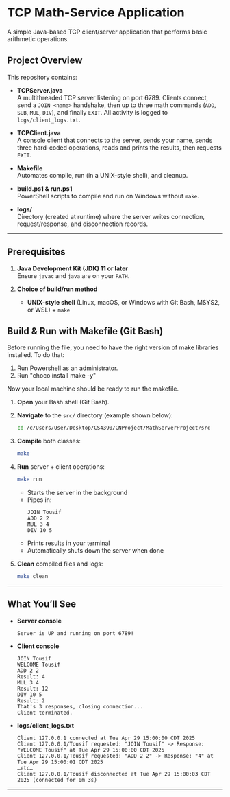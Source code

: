 # TCP Math-Service Application

A simple Java-based TCP client/server application that performs basic arithmetic operations.

## Project Overview

This repository contains:

- **TCPServer.java**  
  A multithreaded TCP server listening on port 6789. Clients connect, send a `JOIN <name>` handshake, then up to three math commands (`ADD`, `SUB`, `MUL`, `DIV`), and finally `EXIT`. All activity is logged to `logs/client_logs.txt`.

- **TCPClient.java**  
  A console client that connects to the server, sends your name, sends three hard-coded operations, reads and prints the results, then requests `EXIT`.

- **Makefile**  
  Automates compile, run (in a UNIX-style shell), and cleanup.

- **build.ps1 & run.ps1**  
  PowerShell scripts to compile and run on Windows without `make`.

- **logs/**  
  Directory (created at runtime) where the server writes connection, request/response, and disconnection records.

---

## Prerequisites

1. **Java Development Kit (JDK) 11 or later**  
   Ensure `javac` and `java` are on your `PATH`.

2. **Choice of build/run method**  
   - **UNIX-style shell** (Linux, macOS, or Windows with Git Bash, MSYS2, or WSL) + `make`  
 

## Build & Run with Makefile (Git Bash)

Before running the file, you need to have the right version of make libraries installed.
To do that:
1. Run Powershell as an administrator.
2. Run "choco install make -y"

Now your local machine should be ready to run the makefile.
1. **Open** your Bash shell (Git Bash).  
2. **Navigate** to the `src/` directory (example shown below):
   ```bash
   cd /c/Users/User/Desktop/CS4390/CNProject/MathServerProject/src
   ```
3. **Compile** both classes:
   ```bash
   make
   ```
4. **Run** server + client operations:
   ```bash
   make run
   ```
   - Starts the server in the background
   - Pipes in:
     ```
     JOIN Tousif
     ADD 2 2
     MUL 3 4
     DIV 10 5
     ```
   - Prints results in your terminal
   - Automatically shuts down the server when done

5. **Clean** compiled files and logs:
   ```bash
   make clean
   ```

---

## What You’ll See

- **Server console**  
  ```
  Server is UP and running on port 6789!
  ```
- **Client console**  
  ```
  JOIN Tousif
  WELCOME Tousif
  ADD 2 2
  Result: 4
  MUL 3 4
  Result: 12
  DIV 10 5
  Result: 2
  That's 3 responses, closing connection...
  Client terminated.
  ```
- **logs/client_logs.txt**  
  ```
  Client 127.0.0.1 connected at Tue Apr 29 15:00:00 CDT 2025
  Client 127.0.0.1/Tousif requested: "JOIN Tousif" -> Response: "WELCOME Tousif" at Tue Apr 29 15:00:00 CDT 2025
  Client 127.0.0.1/Tousif requested: "ADD 2 2" -> Response: "4" at Tue Apr 29 15:00:01 CDT 2025
  …etc…
  Client 127.0.0.1/Tousif disconnected at Tue Apr 29 15:00:03 CDT 2025 (connected for 0m 3s)
  ```

---
